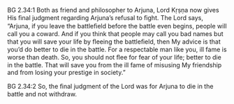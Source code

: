 BG 2.34:1	Both as friend and philosopher to Arjuna, Lord Kṛṣṇa now gives His ﬁnal judgment regarding Arjuna’s refusal to ﬁght. The Lord says, “Arjuna, if you leave the battleﬁeld before the battle even begins, people will call you a coward. And if you think that people may call you bad names but that you will save your life by ﬂeeing the battleﬁeld, then My advice is that you’d do better to die in the battle. For a respectable man like you, ill fame is worse than death. So, you should not ﬂee for fear of your life; better to die in the battle. That will save you from the ill fame of misusing My friendship and from losing your prestige in society.”

BG 2.34:2	So, the ﬁnal judgment of the Lord was for Arjuna to die in the battle and not withdraw.